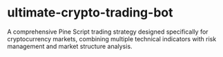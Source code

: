 # ultimate-crypto-trading-bot
A comprehensive Pine Script trading strategy designed specifically for cryptocurrency markets, combining multiple technical indicators with risk management and market structure analysis.
